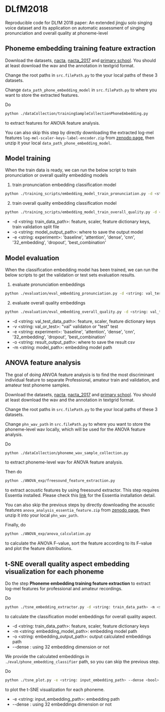 # DLfM2018
Reproducible code for DLfM 2018 paper: An extended jingju solo singing voice dataset and its application on automatic assessment of singing pronunciation and overall quality at phoneme-level

## Phoneme embedding training feature extraction
Download the datasets, [nacta](https://doi.org/10.5281/zenodo.780559), [nacta_2017](https://doi.org/10.5281/zenodo.842229) and [primary school](https://doi.org/10.5281/zenodo.1244732).
You should at least download the wav and the annotation in textgrid format. 

Change the root paths in `src.filePath.py` to the your local paths of these 3 datasets.

Change `data_path_phone_embedding_model` in `src.filePath.py` to where you want to store the extracted features.

Do
```bash
python ./dataCollection/trainingSampleCollectionPhoneEmbedding.py
```
to extract features for ANOVA feature analysis.

You can also skip this step by directly downloading the extracted log-mel features `log-mel-scaler-keys-label-encoder.zip`
from [zenodo page](https://doi.org/10.5281/zenodo.1287251), then unzip it your local `data_path_phone_embedding_model`.

## Model training
When the train data is ready, we can run the below script to train pronunciation or overall quality embedding models

1. train pronunciation embedding classification model
```bash
python ./training_scripts/embedding_model_train_pronunciation.py -d <string: train_data_path> -o <string: model_output_path> -e <string: experiment>
```

2. train overall quality embedding classification model
```bash
python ./training_scripts/embedding_model_train_overall_quality.py -d <string: train_data_path> -o <string: model_output_path> -e <string: experiment>
```

* -d <string: train_data_path>: feature, scaler, feature dictionary keys, train validation split file
* -o <string: model_output_path>: where to save the output model
* -e <string: experiment>: 'baseline', 'attention', 'dense', 'cnn', '32_embedding', 'dropout', 'best_combination'

## Model evaluation
When the classification embedding model has been trained, we can run the below scripts to get the validation or test sets
evaluation results.

1. evaluate pronunciation embeddings
```bash
python ./evaluation/eval_embedding_pronunciation.py -d <string: val_test_data_path> -v <string: val_or_test> -e <string: experiment> -o <string: result_output_path> -m <string: model_path>
```

2. evaluate overall quality embeddings
```bash
python ./evaluation/eval_embedding_overall_quality.py -d <string: val_test_data_path> -v <string: val_or_test> -e <string: experiment> -o <string: result_output_path> -m <string: model_path>
```

* -d <string: val_test_data_path>: feature, scaler, feature dictionary keys
* -v <string: val_or_test>: "val" validaton or "test" test
* -e <string: experiment>: 'baseline', 'attention', 'dense', 'cnn', '32_embedding', 'dropout', 'best_combination'
* -o <string: result_output_path>: where to save the result csv
* -m <string: model_path>: embedding model path

## ANOVA feature analysis
The goal of doing ANVOA feature analysis is to find the most discriminant individual feature to separate 
Professional, amateur train and validation, and amateur test phoneme samples.

Download the datasets, [nacta](https://doi.org/10.5281/zenodo.780559), [nacta_2017](https://doi.org/10.5281/zenodo.842229) and [primary school](https://doi.org/10.5281/zenodo.1244732).
You should at least download the wav and the annotation in textgrid format. 

Change the root paths in `src.filePath.py` to the your local paths of these 3 datasets.

Change `phn_wav_path` in `src.filePath.py` to where you want to store the phoneme-level wav locally, which will be
used for the ANOVA feature analysis.

Do
```bash
python ./dataCollection/phoneme_wav_sample_collection.py
```
to extract phoneme-level wav for ANOVA feature analysis.

Then do
```bash
python ./ANOVA_exp/freesound_feature_extraction.py
```
to extract acoustic features by using freesound extractor. This step requires Essentia installed. Please
check this [link](http://essentia.upf.edu/documentation/installing.html) for the Essentia installation detail.

You can also skip the previous steps by directly downloading 
the acoustic features `anova_analysis_essentia_feature.zip` from [zenodo page](https://doi.org/10.5281/zenodo.1287251), then
unzip it into your local `phn_wav_path`.

Finally, do
```bash
python ./ANOVA_exp/anova_calculation.py
```
to calculate the ANOVA F-value, sort the feature according to its F-value and plot the feature distributions.

## t-SNE overall quality aspect embedding visualization for each phoneme
Do the step **Phoneme embedding training feature extraction** to extract log-mel features for professional and amateur recordings.

Do
```bash
python ./tsne_embedding_extractor.py -d <string: train_data_path> -m <string: embedding_model_path> -o <string: embedding_output_path> --dense <bool>
```
to calculate the classification model embeddings for overall quality aspect.

* -d <string: train_data_path>: feature, scaler, feature dictionary keys
* -m <string: embedding_model_path>: embedding model path
* -o <string: embedding_output_path>: output calculated embeddings path
* --dense <bool>: using 32 embedding dimension or not

We provide the calculated embeddings in `./eval/phone_embedding_classifier` path, so you can skip the previous step.

Do
```bash
python ./tsne_plot.py -e <string: input_embedding_path> --dense <bool>
```
to plot the t-SNE visualization for each phoneme.

* -e <string: input_embedding_path>: embedding path
* --dense <bool>: using 32 embeddings dimension or not